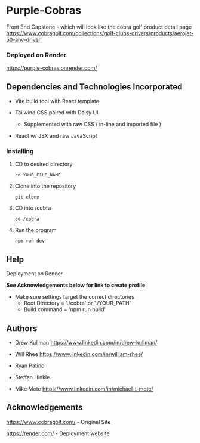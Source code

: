 # Purple-Cobras
Front End Capstone - which will look like the cobra golf product detail page
https://www.cobragolf.com/collections/golf-clubs-drivers/products/aerojet-50-anv-driver

### Deployed on Render
https://purple-cobras.onrender.com/

## Dependencies and Technologies Incorporated

- Vite build tool with React template
- Tailwind CSS paired with Daisy UI
  
  - Supplemented with raw CSS ( in-line and imported file )
    
- React w/ JSX and raw JavaScript

### Installing
1. CD to desired directory
   ```
   cd YOUR_FILE_NAME
   ```
   
2. Clone into the repository
   ```
   git clone
   ```

3. CD into /cobra
   ```
   cd /cobra
   ```

5. Run the program
   ```
   npm run dev
   ```

## Help
  Deployment on Render
  
  **See Acknowledgements below for link to create profile**
  - Make sure settings target the correct directories
    - Root Directory = './cobra' or './YOUR_PATH'
    - Build command = 'npm run build'
 
## Authors

- Drew Kullman https://www.linkedin.com/in/drew-kullman/

- Will Rhee https://www.linkedin.com/in/william-rhee/

- Ryan Patino

- Steffan Hinkle

- Mike Mote https://www.linkedin.com/in/michael-t-mote/

## Acknowledgements

https://www.cobragolf.com/ - Original Site

https://render.com/ - Deployment website
